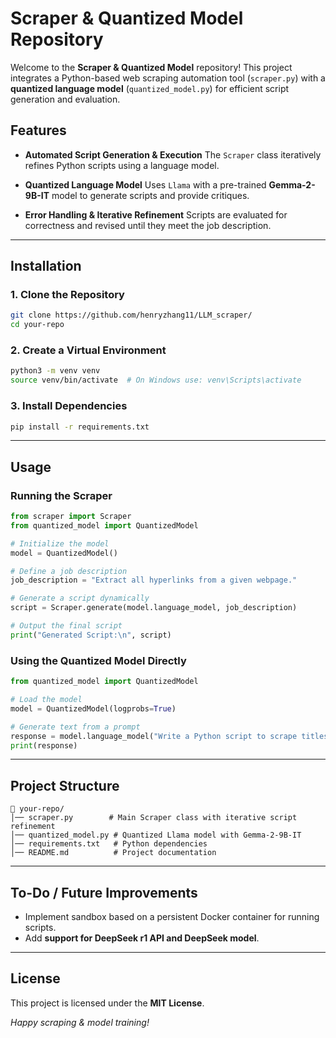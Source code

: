 # Scraper & Quantized Model Repository

Welcome to the **Scraper & Quantized Model** repository! This project integrates a Python-based web scraping automation tool (`scraper.py`) with a **quantized language model** (`quantized_model.py`) for efficient script generation and evaluation.

## Features

- **Automated Script Generation & Execution** 
  The `Scraper` class iteratively refines Python scripts using a language model.
  
- **Quantized Language Model** 
  Uses `Llama` with a pre-trained **Gemma-2-9B-IT** model to generate scripts and provide critiques.

- **Error Handling & Iterative Refinement** 
  Scripts are evaluated for correctness and revised until they meet the job description.

---

## Installation

### 1. Clone the Repository  
```bash
git clone https://github.com/henryzhang11/LLM_scraper/
cd your-repo
```

### 2. Create a Virtual Environment  
```bash
python3 -m venv venv
source venv/bin/activate  # On Windows use: venv\Scripts\activate
```

### 3. Install Dependencies  
```bash
pip install -r requirements.txt
```
---

## Usage

### Running the Scraper
```python
from scraper import Scraper
from quantized_model import QuantizedModel

# Initialize the model
model = QuantizedModel()

# Define a job description
job_description = "Extract all hyperlinks from a given webpage."

# Generate a script dynamically
script = Scraper.generate(model.language_model, job_description)

# Output the final script
print("Generated Script:\n", script)
```

### Using the Quantized Model Directly
```python
from quantized_model import QuantizedModel

# Load the model
model = QuantizedModel(logprobs=True)

# Generate text from a prompt
response = model.language_model("Write a Python script to scrape titles from a webpage.")
print(response)
```

---

## Project Structure

```
📂 your-repo/
│── scraper.py        # Main Scraper class with iterative script refinement
│── quantized_model.py # Quantized Llama model with Gemma-2-9B-IT
│── requirements.txt   # Python dependencies
│── README.md          # Project documentation
```

---

## To-Do / Future Improvements

- Implement sandbox based on a persistent Docker container for running scripts.
- Add **support for DeepSeek r1 API and DeepSeek model**.

---

## License

This project is licensed under the **MIT License**.

*Happy scraping & model training!*
